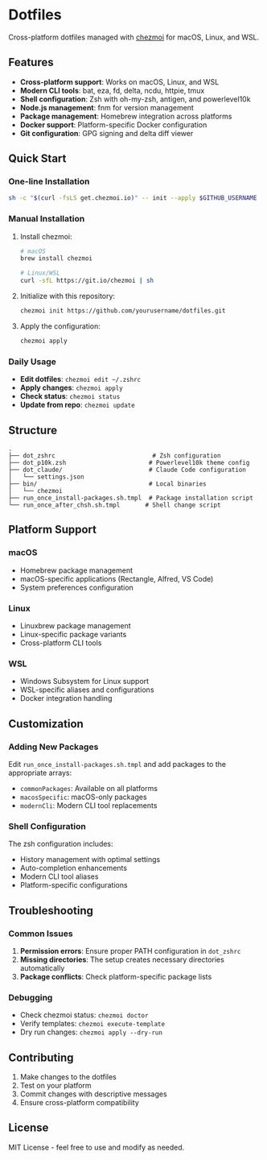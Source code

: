 # Dotfiles

Cross-platform dotfiles managed with [chezmoi](https://www.chezmoi.io/) for macOS, Linux, and WSL.

## Features

- **Cross-platform support**: Works on macOS, Linux, and WSL
- **Modern CLI tools**: bat, eza, fd, delta, ncdu, httpie, tmux
- **Shell configuration**: Zsh with oh-my-zsh, antigen, and powerlevel10k
- **Node.js management**: fnm for version management
- **Package management**: Homebrew integration across platforms
- **Docker support**: Platform-specific Docker configuration
- **Git configuration**: GPG signing and delta diff viewer

## Quick Start

### One-line Installation

```bash
sh -c "$(curl -fsLS get.chezmoi.io)" -- init --apply $GITHUB_USERNAME
```

### Manual Installation

1. Install chezmoi:
   ```bash
   # macOS
   brew install chezmoi
   
   # Linux/WSL
   curl -sfL https://git.io/chezmoi | sh
   ```

2. Initialize with this repository:
   ```bash
   chezmoi init https://github.com/yourusername/dotfiles.git
   ```

3. Apply the configuration:
   ```bash
   chezmoi apply
   ```

### Daily Usage

- **Edit dotfiles**: `chezmoi edit ~/.zshrc`
- **Apply changes**: `chezmoi apply`
- **Check status**: `chezmoi status`
- **Update from repo**: `chezmoi update`

## Structure

```
.
├── dot_zshrc                           # Zsh configuration
├── dot_p10k.zsh                       # Powerlevel10k theme config
├── dot_claude/                        # Claude Code configuration
│   └── settings.json
├── bin/                               # Local binaries
│   └── chezmoi
├── run_once_install-packages.sh.tmpl  # Package installation script
└── run_once_after_chsh.sh.tmpl       # Shell change script
```

## Platform Support

### macOS
- Homebrew package management
- macOS-specific applications (Rectangle, Alfred, VS Code)
- System preferences configuration

### Linux
- Linuxbrew package management
- Linux-specific package variants
- Cross-platform CLI tools

### WSL
- Windows Subsystem for Linux support
- WSL-specific aliases and configurations
- Docker integration handling

## Customization

### Adding New Packages

Edit `run_once_install-packages.sh.tmpl` and add packages to the appropriate arrays:
- `commonPackages`: Available on all platforms
- `macosSpecific`: macOS-only packages
- `modernCli`: Modern CLI tool replacements

### Shell Configuration

The zsh configuration includes:
- History management with optimal settings
- Auto-completion enhancements
- Modern CLI tool aliases
- Platform-specific configurations

## Troubleshooting

### Common Issues

1. **Permission errors**: Ensure proper PATH configuration in `dot_zshrc`
2. **Missing directories**: The setup creates necessary directories automatically
3. **Package conflicts**: Check platform-specific package lists

### Debugging

- Check chezmoi status: `chezmoi doctor`
- Verify templates: `chezmoi execute-template`
- Dry run changes: `chezmoi apply --dry-run`

## Contributing

1. Make changes to the dotfiles
2. Test on your platform
3. Commit changes with descriptive messages
4. Ensure cross-platform compatibility

## License

MIT License - feel free to use and modify as needed.